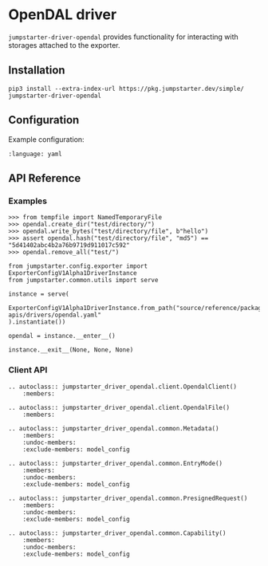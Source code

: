 # OpenDAL driver

`jumpstarter-driver-opendal` provides functionality for interacting with
storages attached to the exporter.

## Installation

```shell
pip3 install --extra-index-url https://pkg.jumpstarter.dev/simple/ jumpstarter-driver-opendal
```

## Configuration

Example configuration:

```{literalinclude} opendal.yaml
:language: yaml
```

## API Reference

### Examples

```{doctest}
>>> from tempfile import NamedTemporaryFile
>>> opendal.create_dir("test/directory/")
>>> opendal.write_bytes("test/directory/file", b"hello")
>>> assert opendal.hash("test/directory/file", "md5") == "5d41402abc4b2a76b9719d911017c592"
>>> opendal.remove_all("test/")
```

```{testsetup} *
from jumpstarter.config.exporter import ExporterConfigV1Alpha1DriverInstance
from jumpstarter.common.utils import serve

instance = serve(
    ExporterConfigV1Alpha1DriverInstance.from_path("source/reference/package-apis/drivers/opendal.yaml"
).instantiate())

opendal = instance.__enter__()
```

```{testcleanup} *
instance.__exit__(None, None, None)
```

### Client API

```{eval-rst}
.. autoclass:: jumpstarter_driver_opendal.client.OpendalClient()
    :members:

.. autoclass:: jumpstarter_driver_opendal.client.OpendalFile()
    :members:

.. autoclass:: jumpstarter_driver_opendal.common.Metadata()
    :members:
    :undoc-members:
    :exclude-members: model_config

.. autoclass:: jumpstarter_driver_opendal.common.EntryMode()
    :members:
    :undoc-members:
    :exclude-members: model_config

.. autoclass:: jumpstarter_driver_opendal.common.PresignedRequest()
    :members:
    :undoc-members:
    :exclude-members: model_config

.. autoclass:: jumpstarter_driver_opendal.common.Capability()
    :members:
    :undoc-members:
    :exclude-members: model_config
```
